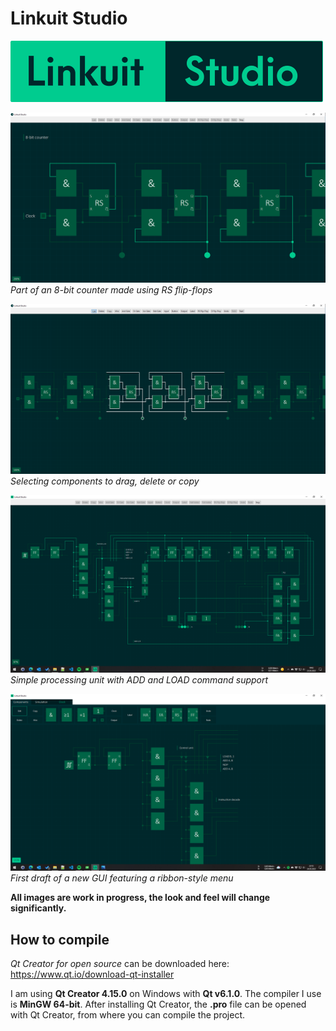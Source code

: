 # Linkuit Studio
![Linkuit Studio Icon](https://github.com/SimonBuxx/Linkuit-Studio/blob/master/images/linkuit_logo_new.png?raw=true)

![8-bit RS counter](https://github.com/SimonBuxx/Linkuit-Studio/blob/master/images/Linkuit_RS_counter.PNG?raw=true)
*Part of an 8-bit counter made using RS flip-flops*

![Selected components](https://github.com/SimonBuxx/Linkuit-Studio/blob/master/images/Linkuit_Selection.PNG?raw=true)
*Selecting components to drag, delete or copy*

![Simple processor](https://github.com/SimonBuxx/Linkuit-Studio/blob/master/images/Linkuit_Adder.PNG?raw=true)
*Simple processing unit with ADD and LOAD command support*

![New GUI demo](https://github.com/SimonBuxx/Linkuit-Studio/blob/master/images/Linkuit_new_gui.PNG?raw=true)
*First draft of a new GUI featuring a ribbon-style menu*

**All images are work in progress, the look and feel will change significantly.**

## How to compile

*Qt Creator for open source* can be downloaded here: https://www.qt.io/download-qt-installer

I am using **Qt Creator 4.15.0** on Windows with **Qt v6.1.0**. The compiler I use is **MinGW 64-bit**.
After installing Qt Creator, the **.pro** file can be opened with Qt Creator, from where you can compile the project.
